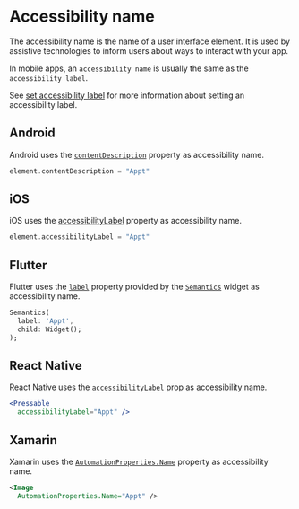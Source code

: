 # Accessibility name

The accessibility name is the name of a user interface element. It is used by assistive technologies to inform users about ways to interact with your app.

In mobile apps, an `accessibility name` is usually the same as the `accessibility label`.

See [set accessibility label](accessibility-label.md) for more information about setting an accessibility label.

## Android

Android uses the [`contentDescription`](https://developer.android.com/reference/android/view/View.html#attr_android:contentDescription) property as accessibility name.

```kotlin
element.contentDescription = "Appt"
```

## iOS

iOS uses the [accessibilityLabel](https://developer.apple.com/documentation/uikit/uiaccessibilityelement/1619577-accessibilitylabel) property as accessibility name.

```swift
element.accessibilityLabel = "Appt"
```

## Flutter

Flutter uses the [`label`](https://api.flutter.dev/flutter/semantics/SemanticsProperties/label.html) property provided by the [`Semantics`](https://api.flutter.dev/flutter/widgets/Semantics-class.html) widget as accessibility name.

```dart
Semantics(
  label: 'Appt',
  child: Widget();
);
```

## React Native

React Native uses the [`accessibilityLabel`](https://reactnative.dev/docs/accessibility#accessibilitylabel) prop as accessibility name.

```jsx
<Pressable 
  accessibilityLabel="Appt" />
```

## Xamarin

Xamarin uses the [`AutomationProperties.Name`](https://docs.microsoft.com/en-us/xamarin/xamarin-forms/app-fundamentals/accessibility/automation-properties#automationpropertiesname) property as accessibility name.

```xml
<Image 
  AutomationProperties.Name="Appt" />
```
